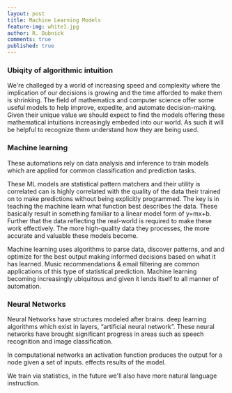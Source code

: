 ```yaml
---
layout: post
title: Machine Learning Models
feature-img: white1.jpg
author: R. Dubnick
comments: true
published: true
---
```



### Ubiqity of algorithmic intuition
We're challeged by a world of increasing speed and complexity where the  implication of our decisions is growing and the time afforded to make them is shrinking.  The field of mathematics and computer science offer some useful models to help improve, expedite, and automate decision-making.  Given their unique value we should expect to find the models offering these mathematical intuitions increasingly embeded into our world.  As such it will be helpful to recognize them understand how they are being used.

### Machine learning

These automations rely on data analysis and inference to train models which are applied for common classification and prediction tasks.

These ML models are statistical pattern matchers and their utility is correlated can is highly correlated with the quality of the data their trained on to make predictions without being explicitly programmed. The key is in teaching the machine learn what function best describes the data.  These basically result in something familiar to a linear model form of y=mx+b. Further that the data reflecting the real-world is required to make these work effectively.  The more high-quality data they processes, the more accurate and valuable these models become. 

Machine learning uses algorithms to parse data, discover patterns, and and optimize for the best output making informed decisions based on what it has learned.  Music recommendations & email filtering are common applications of this type of statistical prediction.  Machine learning becoming increasingly ubiquitous and given it lends itself to all manner of automation.

### Neural Networks
Neural Networks have structures modeled after brains. deep learning algorithms which exist in layers, “artificial neural network”.  These neural networks have brought significant progress in areas such as speech recognition and image classification.

In computational networks an activation function produces the output for a node given a set of inputs.  effects results of the model.

We train via statistics, in the future we'll also have more natural language instruction.
